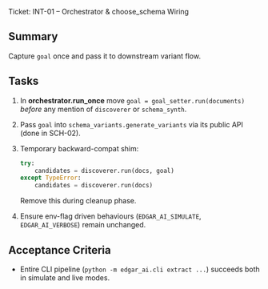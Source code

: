 Ticket: INT-01 – Orchestrator & choose_schema Wiring

Summary
-------
Capture `goal` once and pass it to downstream variant flow.

Tasks
-----
1. In **orchestrator.run_once** move `goal = goal_setter.run(documents)` *before*
   any mention of `discoverer` or `schema_synth`.

2. Pass `goal` into `schema_variants.generate_variants` via its public API (done
   in SCH-02).

3. Temporary backward-compat shim:
   ```python
   try:
       candidates = discoverer.run(docs, goal)
   except TypeError:
       candidates = discoverer.run(docs)
   ```
   Remove this during cleanup phase.

4. Ensure env-flag driven behaviours (`EDGAR_AI_SIMULATE`, `EDGAR_AI_VERBOSE`)
   remain unchanged.

Acceptance Criteria
-------------------
* Entire CLI pipeline (`python -m edgar_ai.cli extract ...`) succeeds both in
  simulate and live modes.
